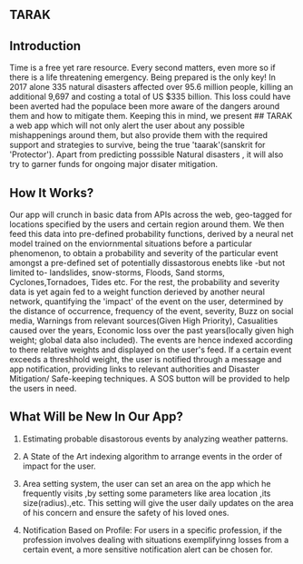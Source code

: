 
## TARAK

## Introduction
Time is a free yet rare resource. Every second matters, even more so if there is a life threatening emergency. Being prepared is the only key! In 2017 alone 335 natural disasters affected over 95.6 million people, killing an additional 9,697 and costing a total of US $335 billion. This loss could have been averted had the populace been more aware of the dangers around them and how to mitigate them. Keeping this in mind, we present ## TARAK a web app which will not only alert the user about any possible mishappenings around them, but also provide them with the required support and strategies to survive, being the true 'taarak'(sanskrit for 'Protector'). Apart from predicting posssible Natural disasters , it will also try to garner funds for ongoing major disater mitigation.

## How It Works?

Our app will crunch in basic data from APIs across the web, geo-tagged for locations specified by the users and certain region around them. We then feed this data into pre-defined probability functions, derived by a neural net model trained on the enviornmental situations before a particular phenomenon, to obtain a probability and severity of the particular event amongst a pre-defined set of potentially dissastorous enebts like -but not limited to- landslides, snow-storms, Floods, Sand storms, Cyclones,Tornadoes, Tides etc. For the rest, the probability and severity data is yet again fed to a weight function derieved by another neural network, quantifying the 'impact' of the event on the user, determined by the distance of occurrence, frequency of the event, severity, Buzz on social media, Warnings from relevant sources(Given High Priority), Casualities caused over the years, Economic loss over the past years(locally given high weight; global data also included). The events are hence indexed according to there relative weights and displayed on the user's feed. If a certain event exceeds a threshhold weight, the user is notified through a message and app notification, providing links to relevant authorities and Disaster Mitigation/ Safe-keeping techniques. A SOS button will be provided to help the users in need.


## What Will be New In Our App?

1) Estimating probable disastorous events by analyzing weather patterns.
2) A State of the Art indexing algorithm to arrange events in the order of impact for the user.

3) Area setting system, the user can set an area on the app which he frequently visits ,by setting some parameters like area location ,its size(radius).,etc. This setting will give the user daily updates on the area of his concern and ensure the safety of his loved ones.

4) Notification Based on Profile: For users in a specific profession, if the profession involves dealing with situations exemplifyinng losses from a certain event, a more sensitive notification alert can be chosen for.


